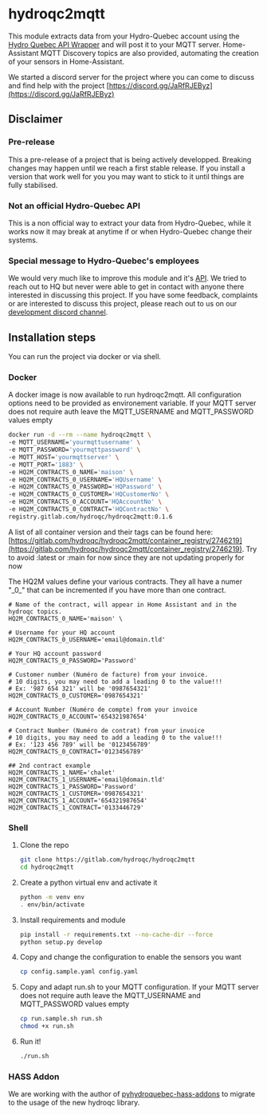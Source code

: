 # hydroqc2mqtt

This module extracts data from your Hydro-Quebec account using the [Hydro Quebec API Wrapper](https://gitlab.com/hydroqc/hydroqc) and will post it to your MQTT server. Home-Assistant MQTT Discovery topics are also provided, automating the creation of your sensors in Home-Assistant.

We started a discord server for the project where you can come to discuss and find help with the project [https://discord.gg/JaRfRJEByz](https://discord.gg/JaRfRJEByz)

## Disclaimer

### **Pre-release**

This a pre-release of a project that is being actively developped. Breaking changes may happen until we reach a first stable release. If you install a version that work well for you you may want to stick to it until things are fully stabilised.

### **Not an official Hydro-Quebec API**

This is a non official way to extract your data from Hydro-Quebec, while it works now it may break at anytime if or when Hydro-Quebec change their systems.

### **Special message to Hydro-Quebec's employees**

We would very much like to improve this module and it's [API](https://gitlab.com/hydroqc). We tried to reach out to HQ but never were able to get in contact with anyone there interested in discussing this project. If you have some feedback, complaints or are interested to discuss this project, please reach out to us on our [development discord channel](https://discord.gg/NWnfdfRZ7T).

## Installation steps

You can run the project via docker or via shell.

### Docker

A docker image is now available to run hydroqc2mqtt. All configuration options need to be provided as environement variable. If your MQTT server does not require auth leave the MQTT_USERNAME and MQTT_PASSWORD values empty

```bash
docker run -d --rm --name hydroqc2mqtt \
-e MQTT_USERNAME='yourmqttusername' \
-e MQTT_PASSWORD='yourmqttpassword' \
-e MQTT_HOST='yourmqttserver' \
-e MQTT_PORT='1883' \
-e HQ2M_CONTRACTS_0_NAME='maison' \
-e HQ2M_CONTRACTS_0_USERNAME='HQUsername' \
-e HQ2M_CONTRACTS_0_PASSWORD='HQPassword' \
-e HQ2M_CONTRACTS_0_CUSTOMER='HQCustomerNo' \
-e HQ2M_CONTRACTS_0_ACCOUNT='HQAccountNo' \
-e HQ2M_CONTRACTS_0_CONTRACT='HQContractNo' \
registry.gitlab.com/hydroqc/hydroqc2mqtt:0.1.6
```
A list of all container version and their tags can be found here: [https://gitlab.com/hydroqc/hydroqc2mqtt/container_registry/2746219](https://gitlab.com/hydroqc/hydroqc2mqtt/container_registry/2746219). Try to avoid :latest or :main for now since they are not updating properly for now

The HQ2M values define your various contracts. They all have a numer "\_0_" that can be incremented if you have more than one contract.


```
# Name of the contract, will appear in Home Assistant and in the hydroqc topics.
HQ2M_CONTRACTS_0_NAME='maison' \

# Username for your HQ account
HQ2M_CONTRACTS_0_USERNAME='email@domain.tld'

# Your HQ account password
HQ2M_CONTRACTS_0_PASSWORD='Password'

# Customer number (Numéro de facture) from your invoice.
# 10 digits, you may need to add a leading 0 to the value!!!
# Ex: '987 654 321' will be '0987654321'
HQ2M_CONTRACTS_0_CUSTOMER='0987654321'

# Account Number (Numéro de compte) from your invoice
HQ2M_CONTRACTS_0_ACCOUNT='654321987654'

# Contract Number (Numéro de contrat) from your invoice
# 10 digits, you may need to add a leading 0 to the value!!!
# Ex: '123 456 789' will be '0123456789'
HQ2M_CONTRACTS_0_CONTRACT='0123456789'

## 2nd contract example
HQ2M_CONTRACTS_1_NAME='chalet'
HQ2M_CONTRACTS_1_USERNAME='email@domain.tld'
HQ2M_CONTRACTS_1_PASSWORD='Password'
HQ2M_CONTRACTS_1_CUSTOMER='0987654321'
HQ2M_CONTRACTS_1_ACCOUNT='654321987654'
HQ2M_CONTRACTS_1_CONTRACT='0133446729'
```

### Shell

1. Clone the repo

   ```bash
   git clone https://gitlab.com/hydroqc/hydroqc2mqtt
   cd hydroqc2mqtt
   ```

2. Create a python virtual env and activate it

   ```bash
   python -m venv env
   . env/bin/activate
   ```

3. Install requirements and module

   ```bash
   pip install -r requirements.txt --no-cache-dir --force
   python setup.py develop
   ```

4. Copy and change the configuration to enable the sensors you want

   ```bash
   cp config.sample.yaml config.yaml
   ```

5. Copy and adapt run.sh to your MQTT configuration. If your MQTT server does not require auth leave the MQTT_USERNAME and MQTT_PASSWORD values empty

   ```bash
   cp run.sample.sh run.sh
   chmod +x run.sh
   ```

6. Run it!

   ```bash
   ./run.sh
   ```

### HASS Addon

We are working with the author of [pyhydroquebec-hass-addons](https://github.com/arsenicks/pyhydroquebec-hass-addons) to migrate to the usage of the new hydroqc library.
